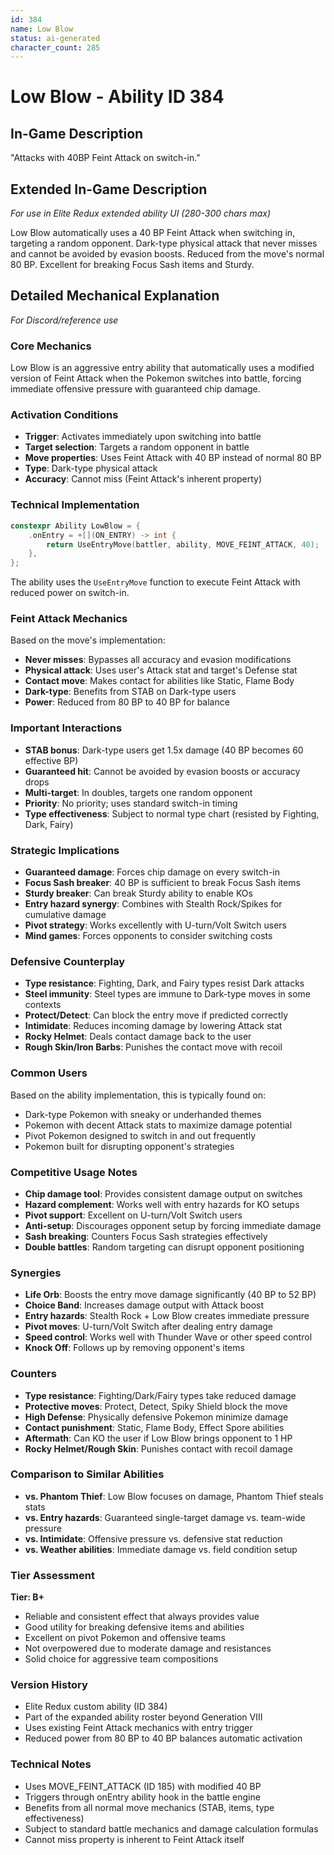 ```yaml
---
id: 384
name: Low Blow
status: ai-generated
character_count: 285
---
```


# Low Blow - Ability ID 384

## In-Game Description
"Attacks with 40BP Feint Attack on switch-in."

## Extended In-Game Description
*For use in Elite Redux extended ability UI (280-300 chars max)*

<!-- This extended description is for wiki/other purposes that allow more detail than the normal in-game description -->

Low Blow automatically uses a 40 BP Feint Attack when switching in, targeting a random opponent. Dark-type physical attack that never misses and cannot be avoided by evasion boosts. Reduced from the move's normal 80 BP. Excellent for breaking Focus Sash items and Sturdy.

## Detailed Mechanical Explanation
*For Discord/reference use*

### Core Mechanics
Low Blow is an aggressive entry ability that automatically uses a modified version of Feint Attack when the Pokemon switches into battle, forcing immediate offensive pressure with guaranteed chip damage.

### Activation Conditions
- **Trigger**: Activates immediately upon switching into battle
- **Target selection**: Targets a random opponent in battle
- **Move properties**: Uses Feint Attack with 40 BP instead of normal 80 BP
- **Type**: Dark-type physical attack
- **Accuracy**: Cannot miss (Feint Attack's inherent property)

### Technical Implementation
```c
constexpr Ability LowBlow = {
    .onEntry = +[](ON_ENTRY) -> int { 
        return UseEntryMove(battler, ability, MOVE_FEINT_ATTACK, 40); 
    },
};
```

The ability uses the `UseEntryMove` function to execute Feint Attack with reduced power on switch-in.

### Feint Attack Mechanics
Based on the move's implementation:
- **Never misses**: Bypasses all accuracy and evasion modifications
- **Physical attack**: Uses user's Attack stat and target's Defense stat
- **Contact move**: Makes contact for abilities like Static, Flame Body
- **Dark-type**: Benefits from STAB on Dark-type users
- **Power**: Reduced from 80 BP to 40 BP for balance

### Important Interactions
- **STAB bonus**: Dark-type users get 1.5x damage (40 BP becomes 60 effective BP)
- **Guaranteed hit**: Cannot be avoided by evasion boosts or accuracy drops
- **Multi-target**: In doubles, targets one random opponent
- **Priority**: No priority; uses standard switch-in timing
- **Type effectiveness**: Subject to normal type chart (resisted by Fighting, Dark, Fairy)

### Strategic Implications
- **Guaranteed damage**: Forces chip damage on every switch-in
- **Focus Sash breaker**: 40 BP is sufficient to break Focus Sash items
- **Sturdy breaker**: Can break Sturdy ability to enable KOs
- **Entry hazard synergy**: Combines with Stealth Rock/Spikes for cumulative damage
- **Pivot strategy**: Works excellently with U-turn/Volt Switch users
- **Mind games**: Forces opponents to consider switching costs

### Defensive Counterplay
- **Type resistance**: Fighting, Dark, and Fairy types resist Dark attacks
- **Steel immunity**: Steel types are immune to Dark-type moves in some contexts
- **Protect/Detect**: Can block the entry move if predicted correctly
- **Intimidate**: Reduces incoming damage by lowering Attack stat
- **Rocky Helmet**: Deals contact damage back to the user
- **Rough Skin/Iron Barbs**: Punishes the contact move with recoil

### Common Users
Based on the ability implementation, this is typically found on:
- Dark-type Pokemon with sneaky or underhanded themes
- Pokemon with decent Attack stats to maximize damage potential
- Pivot Pokemon designed to switch in and out frequently
- Pokemon built for disrupting opponent's strategies

### Competitive Usage Notes
- **Chip damage tool**: Provides consistent damage output on switches
- **Hazard complement**: Works well with entry hazards for KO setups
- **Pivot support**: Excellent on U-turn/Volt Switch users
- **Anti-setup**: Discourages opponent setup by forcing immediate damage
- **Sash breaking**: Counters Focus Sash strategies effectively
- **Double battles**: Random targeting can disrupt opponent positioning

### Synergies
- **Life Orb**: Boosts the entry move damage significantly (40 BP to 52 BP)
- **Choice Band**: Increases damage output with Attack boost
- **Entry hazards**: Stealth Rock + Low Blow creates immediate pressure
- **Pivot moves**: U-turn/Volt Switch after dealing entry damage
- **Speed control**: Works well with Thunder Wave or other speed control
- **Knock Off**: Follows up by removing opponent's items

### Counters
- **Type resistance**: Fighting/Dark/Fairy types take reduced damage
- **Protective moves**: Protect, Detect, Spiky Shield block the move
- **High Defense**: Physically defensive Pokemon minimize damage
- **Contact punishment**: Static, Flame Body, Effect Spore abilities
- **Aftermath**: Can KO the user if Low Blow brings opponent to 1 HP
- **Rocky Helmet/Rough Skin**: Punishes contact with recoil damage

### Comparison to Similar Abilities
- **vs. Phantom Thief**: Low Blow focuses on damage, Phantom Thief steals stats
- **vs. Entry hazards**: Guaranteed single-target damage vs. team-wide pressure
- **vs. Intimidate**: Offensive pressure vs. defensive stat reduction
- **vs. Weather abilities**: Immediate damage vs. field condition setup

### Tier Assessment
**Tier: B+**
- Reliable and consistent effect that always provides value
- Good utility for breaking defensive items and abilities
- Excellent on pivot Pokemon and offensive teams
- Not overpowered due to moderate damage and resistances
- Solid choice for aggressive team compositions

### Version History
- Elite Redux custom ability (ID 384)
- Part of the expanded ability roster beyond Generation VIII
- Uses existing Feint Attack mechanics with entry trigger
- Reduced power from 80 BP to 40 BP balances automatic activation

### Technical Notes
- Uses MOVE_FEINT_ATTACK (ID 185) with modified 40 BP
- Triggers through onEntry ability hook in the battle engine
- Benefits from all normal move mechanics (STAB, items, type effectiveness)
- Subject to standard battle mechanics and damage calculation formulas
- Cannot miss property is inherent to Feint Attack itself